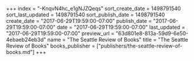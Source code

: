 +++
index = "-KnqvN4hc_e1gNJZQeqs"
sort_create_date = 1498791540
sort_last_updated = 1498791540
sort_publish_date = 1498791540
create_date = "2017-06-29T19:59:00-07:00"
publish_date = "2017-06-29T19:59:00-07:00"
date = "2017-06-29T19:59:00-07:00"
last_updated = "2017-06-29T19:59:00-07:00"
preview_url = "63d801e8-813a-59d9-6e50-4ebaeb24eb3d"
name = "The Seattle Review of Books"
title = "The Seattle Review of Books"
books_publisher = ["publishers/the-seattle-review-of-books.md"]
+++
